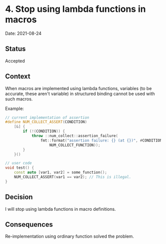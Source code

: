 # 4. Stop using lambda functions in macros

Date: 2021-08-24

## Status

Accepted

## Context

When macros are implemented using lambda functions, variables (to be accurate, these aren't variable) in structured binding cannot be used with such macros.

Example:

```cpp
// current implementation of assertion
#define NUM_COLLECT_ASSERT(CONDITION)                                    \
    [&] {                                                                \
        if (!(CONDITION)) {                                              \
            throw ::num_collect::assertion_failure(                      \
                fmt::format("assertion failure: {} (at {})", #CONDITION, \
                    NUM_COLLECT_FUNCTION));                              \
        }                                                                \
    }()

// user code
void test() {
    const auto [var1, var2] = some_function();
    NUM_COLLECT_ASSERT(var1 == var2); // This is illegal.
}
```

## Decision

I will stop using lambda functions in macro definitions.

## Consequences

Re-implementation using ordinary function solved the problem.
